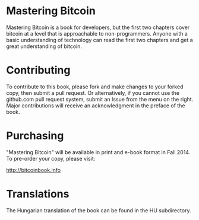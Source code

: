 # Mastering Bitcoin

Mastering Bitcoin is a book for developers, but the first two chapters cover bitcoin at a level that is approachable to non-programmers. Anyone with a basic understanding of technology can read the first two chapters and get a great understanding of bitcoin. 

# Contributing

To contribute to this book, please fork and make changes to your forked copy, then submit a pull request. Or alternatively, if you cannot use the github.com pull request system, submit an Issue from the menu on the right. Major contributions will receive an acknowledgment in the preface of the book. 

# Purchasing

"Mastering Bitcoin" will be available in print and e-book format in Fall 2014. To pre-order your copy, please visit:

http://bitcoinbook.info

# Translations

The Hungarian translation of the book can be found in the HU subdirectory.
